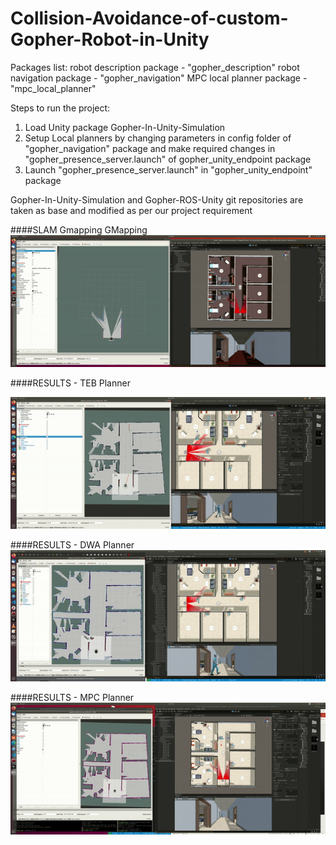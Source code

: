 # Collision-Avoidance-of-custom-Gopher-Robot-in-Unity

Packages list:
robot description package - "gopher_description"
robot navigation package - "gopher_navigation"
MPC local planner package - "mpc_local_planner"

Steps to run the project:
1. Load Unity package Gopher-In-Unity-Simulation
2. Setup Local planners by changing parameters in config folder of "gopher_navigation" package and make required changes in "gopher_presence_server.launch" of gopher_unity_endpoint package 
3. Launch "gopher_presence_server.launch" in "gopher_unity_endpoint" package


Gopher-In-Unity-Simulation and Gopher-ROS-Unity git repositories are taken as base and modified as per our project requirement

####SLAM Gmapping
GMapping
![alt text](./media/gmapping.gif "gmapping")

####RESULTS - TEB Planner

![alt text](./media/TEB_planner.gif "TEB planner")

####RESULTS - DWA Planner
![alt text](./media/DWA_planner.gif "DWA planner")

####RESULTS - MPC Planner
![alt text](./media/MPC_planner.gif "MPC planner")
